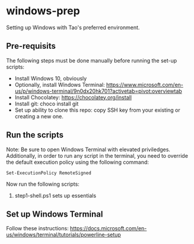 # windows-prep

Setting up Windows with Tao's preferred environment.

## Pre-requisits

The following steps must be done manually before running the set-up scripts:
* Install Windows 10, obviously
* Optionally, install Windows Terminal: https://www.microsoft.com/en-us/p/windows-terminal/9n0dx20hk701?activetab=pivot:overviewtab
* Install Chocolatey: https://chocolatey.org/install
* Install git: choco install git
* Set up ability to clone this repo: copy SSH key from your existing or creating a new one.

## Run the scripts
Note: Be sure to open Windows Terminal with elevated priviledges.  Additionally, in order to run any script in the terminal, you need to override the default execution policy using the following command:
```
Set-ExecutionPolicy RemoteSigned
```

Now run the following scripts:
1. step1-shell.ps1 sets up essentials

## Set up Windows Terminal
Follow these instructions:
https://docs.microsoft.com/en-us/windows/terminal/tutorials/powerline-setup
